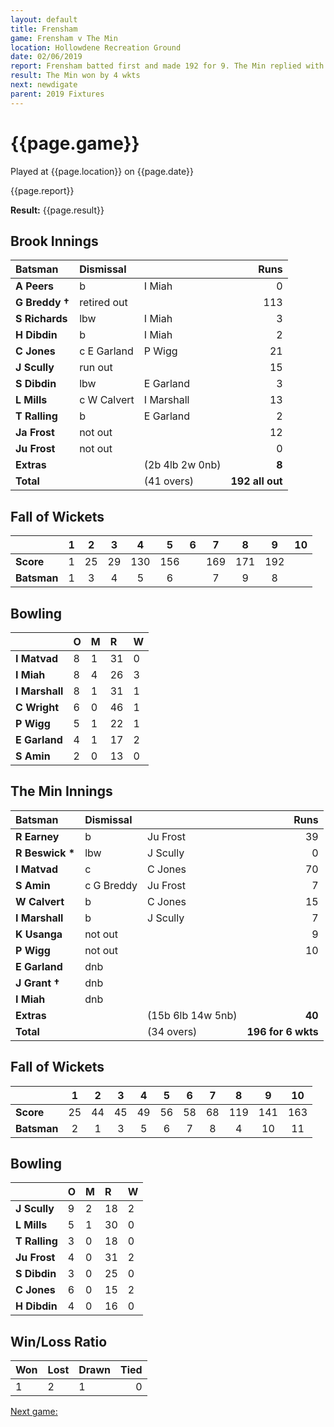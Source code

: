 ```yaml
---
layout: default
title: Frensham
game: Frensham v The Min
location: Hollowdene Recreation Ground
date: 02/06/2019
report: Frensham batted first and made 192 for 9. The Min replied with 196 for 6.
result: The Min won by 4 wkts
next: newdigate
parent: 2019 Fixtures
---
```


# {{page.game}}

Played at {{page.location}} on {{page.date}}

{{page.report}}

**Result:** {{page.result}}

## Brook Innings

| Batsman | Dismissal |  | Runs |
|:---|:---|---|---:|
| **A Peers** | b | I Miah | 0 | 
| **G Breddy &#8224;** | retired out |  | 113 | 
| **S Richards** | lbw | I Miah | 3 | 
| **H Dibdin** | b | I Miah | 2 | 
| **C Jones** | c E Garland | P Wigg | 21 | 
| **J Scully** | run out |  | 15 | 
| **S Dibdin** | lbw | E Garland | 3 | 
| **L Mills** | c W Calvert | I Marshall | 13 | 
| **T Ralling** | b | E Garland | 2 | 
| **Ja Frost** | not out |  | 12 | 
| **Ju Frost** | not out | | 0 | 
| **Extras** | | (2b 4lb 2w 0nb) | **8** | 
| **Total** | | (41 overs) | **192 all out** | 

## Fall of Wickets

| | 1 | 2 | 3 | 4 | 5 | 6 | 7 | 8 | 9 | 10 |
|---|:---:|:---:|:---:|:---:|:---:|:---:|:---:|:---:|:---:|:---:|
| **Score** | 1 | 25 | 29 | 130 | 156 |  | 169 | 171 | 192 |  |
| **Batsman** | 1 | 3 | 4 | 5 | 6 |  | 7 | 9 | 8 |  |

## Bowling

| | O | M | R | W |
|---|:---|:---|:---|:---|
| **I Matvad** | 8 | 1 | 31 | 0 | 
| **I Miah** | 8 | 4 | 26 | 3 | 
| **I Marshall** | 8 | 1 | 31 | 1 | 
| **C Wright** | 6 | 0 | 46 | 1 | 
| **P Wigg** | 5 | 1 | 22 | 1 | 
| **E Garland** | 4 | 1 | 17 | 2 | 
| **S Amin** | 2 | 0 | 13 | 0 | 

## The Min Innings

| Batsman | Dismissal |  | Runs |
|:---|:---|---|---:|
| **R Earney** | b | Ju Frost | 39 | 
| **R Beswick &#42;** | lbw | J Scully | 0 | 
| **I Matvad** | c | C Jones | 70 | 
| **S Amin** | c G Breddy | Ju Frost | 7 | 
| **W Calvert** | b  | C Jones | 15 | 
| **I Marshall** | b | J Scully | 7 | 
| **K Usanga** | not out |  | 9 | 
| **P Wigg** | not out |  | 10 | 
| **E Garland** | dnb |  |  | 
| **J Grant &#8224;** | dnb |  |  | 
| **I Miah** | dnb |  |  | 
| **Extras** | | (15b 6lb 14w 5nb) | **40** | 
| **Total** | | (34 overs) | **196 for 6 wkts** | 

## Fall of Wickets

| | 1 | 2 | 3 | 4 | 5 | 6 | 7 | 8 | 9 | 10 |
|---|:---:|:---:|:---:|:---:|:---:|:---:|:---:|:---:|:---:|:---:|
| **Score** | 25 | 44 | 45 | 49 | 56 | 58 | 68 | 119 | 141 | 163 | 
| **Batsman** | 2 | 1 | 3 | 5 | 6 | 7 | 8 | 4 | 10 | 11 | 

## Bowling

| | O | M | R | W |
|---|:---|:---|:---|:---|
| **J Scully** | 9 | 2 | 18 | 2 | 
| **L Mills** | 5 | 1 | 30 | 0 | 
| **T Ralling** | 3 | 0 | 18 | 0 | 
| **Ju Frost** | 4 | 0 | 31 | 2 | 
| **S Dibdin** | 3 | 0 | 25 | 0 |
| **C Jones** | 6 | 0 | 15 | 2 |
| **H Dibdin** | 4 | 0 | 16 | 0 |

## Win/Loss Ratio

| Won | Lost | Drawn | Tied |
|:---|:---|:---|---:|
| 1 | 2 | 1 | 0 |

[Next game:]({{page.next}})